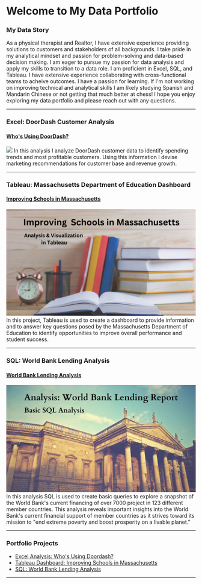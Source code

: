 # Welcome to My Data Portfolio


### My Data Story
As a physical therapist and Realtor, I have extensive experience providing solutions to customers and stakeholders of all backgrounds. I take pride in my analytical mindset and passion for problem-solving and data-based decision making. I am eager to pursue my passion for data analysis and apply my skills to transition to a data role. I am proficient in Excel, SQL, and Tableau. I have extensive experience collaborating with cross-functional teams to acheive outcomes. I have a passion for learning. If I'm not working on improving technical and analytical skills I am likely studying Spanish and Mandarin Chinese or not getting that much better at chess! I hope you enjoy exploring my data portfolio and please reach out with any questions.

---

### Excel: DoorDash Customer Analysis


#### [Who's Using DoorDash?](https://www.linkedin.com/pulse/whos-using-doordash-andrew-schenk-pt-mba-ai95e%3FtrackingId=0OySqQ5fR62y1PpAQx5wmA%253D%253D/?trackingId=0OySqQ5fR62y1PpAQx5wmA%3D%3D)
[<img src="images/Who’s Using DoorDash v3.png?raw=true"/>](https://www.linkedin.com/pulse/whos-using-doordash-andrew-schenk-pt-mba-ai95e%3FtrackingId=0OySqQ5fR62y1PpAQx5wmA%253D%253D/?trackingId=0OySqQ5fR62y1PpAQx5wmA%3D%3D)
In this analysis I analyze DoorDash customer data to identify spending trends and most profitable customers. Using this information I devise marketing recommendations for customer base and revenue growth.

---

### Tableau: Massachusetts Department of Education Dashboard

#### [Improving Schools in Massachusetts](/MassachusettsSchoolsTableau.md)
[<img src="images/Improving Massachusetts Schools .png?raw=true"/>](/MassachusettsSchoolsTableau.md)
In this project, Tableau is used to create a dashboard to provide information and to answer key questions posed by the Massachusetts Department of Education to identify opportunities to improve overall performance and student success. 

---

### SQL: World Bank Lending Analysis

#### [World Bank Lending Analysis](/WorldBankSQL.md)
[<img src="images/World Bank Project Photo.jpg?raw=true"/>](WorldBankSQL.md)
In this analysis SQL is used to create basic queries to explore a snapshot of the World Bank's current financing of over 7000 project in 123 different member countries. This analysis reveals important insights into the World Bank's current financial support of member countries as it strives toward its mission to "end extreme poverty and boost prosperity on a livable planet."

---

### Portfolio Projects

- [Excel Analysis: Who's Using Doordash?](https://www.linkedin.com/pulse/whos-using-doordash-andrew-schenk-pt-mba-ai95e%3FtrackingId=0OySqQ5fR62y1PpAQx5wmA%253D%253D/?trackingId=0OySqQ5fR62y1PpAQx5wmA%3D%3D)
- [Tableau Dashboard: Improving Schools in Massachusetts](/schools.md)
- [SQL: World Bank Lending Analysis](/Bank_basic_SQL.md)

---




